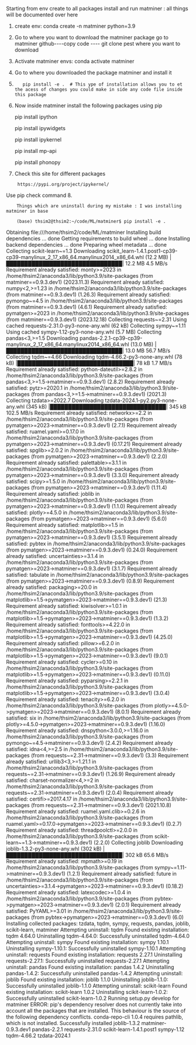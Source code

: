
Starting from env create to all packages install and run matminer : all things
will be documented over here

1. create env:
             conda create -n matminer python=3.9

2. Go to where you want to download the matminer package
        go to matminer github----copy code ---- git clone pest where you want to
 download

3. Activate matminer envs: conda activate matminer

4. Go to where you downloaded the package matminer and install it

5.        pip install -e .  # This ype of installation allows you to et the acess of changes you could make in side any code file inside this package

6. Now inside matminer install the following packages using pip
    
    pip install ipython
    
    pip install ipywidgets
    
    pip install ipykernel

    pip install mp-api
    
    pip install phonopy

7. Check this site for different packages

        https://pypi.org/project/ipykernel/

  Use pip check command
8.

        Things which are uninstall during my mistake : I was installing matminer in base 

        (base) thsim2@thsim2:~/code/ML/matminer$ pip install -e .
Obtaining file:///home/thsim2/code/ML/matminer
  Installing build dependencies ... done
  Getting requirements to build wheel ... done
  Installing backend dependencies ... done
    Preparing wheel metadata ... done
Collecting scikit-learn~=1.3
  Downloading scikit_learn-1.4.1.post1-cp39-cp39-manylinux_2_17_x86_64.manylinux2014_x86_64.whl (12.2 MB)
     |████████████████████████████████| 12.2 MB 4.5 MB/s 
Requirement already satisfied: monty>=2023 in /home/thsim2/anaconda3/lib/python3.9/site-packages (from matminer==0.9.3.dev1) (2023.11.3)
Requirement already satisfied: numpy<2,>=1.23 in /home/thsim2/anaconda3/lib/python3.9/site-packages (from matminer==0.9.3.dev1) (1.26.3)
Requirement already satisfied: pymongo~=4.5 in /home/thsim2/anaconda3/lib/python3.9/site-packages (from matminer==0.9.3.dev1) (4.6.1)
Requirement already satisfied: pymatgen>=2023 in /home/thsim2/anaconda3/lib/python3.9/site-packages (from matminer==0.9.3.dev1) (2023.12.18)
Collecting requests~=2.31
  Using cached requests-2.31.0-py3-none-any.whl (62 kB)
Collecting sympy~=1.11
  Using cached sympy-1.12-py3-none-any.whl (5.7 MB)
Collecting pandas<3,>=1.5
  Downloading pandas-2.2.1-cp39-cp39-manylinux_2_17_x86_64.manylinux2014_x86_64.whl (13.0 MB)
     |████████████████████████████████| 13.0 MB 56.7 MB/s 
Collecting tqdm~=4.66
  Downloading tqdm-4.66.2-py3-none-any.whl (78 kB)
     |████████████████████████████████| 78 kB 1.7 MB/s 
Requirement already satisfied: python-dateutil>=2.8.2 in /home/thsim2/anaconda3/lib/python3.9/site-packages (from pandas<3,>=1.5->matminer==0.9.3.dev1) (2.8.2)
Requirement already satisfied: pytz>=2020.1 in /home/thsim2/anaconda3/lib/python3.9/site-packages (from pandas<3,>=1.5->matminer==0.9.3.dev1) (2021.3)
Collecting tzdata>=2022.7
  Downloading tzdata-2024.1-py2.py3-none-any.whl (345 kB)
     |████████████████████████████████| 345 kB 102.5 MB/s 
Requirement already satisfied: networkx>=2.2 in /home/thsim2/anaconda3/lib/python3.9/site-packages (from pymatgen>=2023->matminer==0.9.3.dev1) (2.7.1)
Requirement already satisfied: ruamel.yaml>=0.17.0 in /home/thsim2/anaconda3/lib/python3.9/site-packages (from pymatgen>=2023->matminer==0.9.3.dev1) (0.17.21)
Requirement already satisfied: spglib>=2.0.2 in /home/thsim2/anaconda3/lib/python3.9/site-packages (from pymatgen>=2023->matminer==0.9.3.dev1) (2.2.0)
Requirement already satisfied: palettable>=3.1.1 in /home/thsim2/anaconda3/lib/python3.9/site-packages (from pymatgen>=2023->matminer==0.9.3.dev1) (3.3.0)
Requirement already satisfied: scipy>=1.5.0 in /home/thsim2/anaconda3/lib/python3.9/site-packages (from pymatgen>=2023->matminer==0.9.3.dev1) (1.11.4)
Requirement already satisfied: joblib in /home/thsim2/anaconda3/lib/python3.9/site-packages (from pymatgen>=2023->matminer==0.9.3.dev1) (1.1.0)
Requirement already satisfied: plotly>=4.5.0 in /home/thsim2/anaconda3/lib/python3.9/site-packages (from pymatgen>=2023->matminer==0.9.3.dev1) (5.6.0)
Requirement already satisfied: matplotlib>=1.5 in /home/thsim2/anaconda3/lib/python3.9/site-packages (from pymatgen>=2023->matminer==0.9.3.dev1) (3.5.1)
Requirement already satisfied: pybtex in /home/thsim2/anaconda3/lib/python3.9/site-packages (from pymatgen>=2023->matminer==0.9.3.dev1) (0.24.0)
Requirement already satisfied: uncertainties>=3.1.4 in /home/thsim2/anaconda3/lib/python3.9/site-packages (from pymatgen>=2023->matminer==0.9.3.dev1) (3.1.7)
Requirement already satisfied: tabulate in /home/thsim2/anaconda3/lib/python3.9/site-packages (from pymatgen>=2023->matminer==0.9.3.dev1) (0.8.9)
Requirement already satisfied: packaging>=20.0 in /home/thsim2/anaconda3/lib/python3.9/site-packages (from matplotlib>=1.5->pymatgen>=2023->matminer==0.9.3.dev1) (21.3)
Requirement already satisfied: kiwisolver>=1.0.1 in /home/thsim2/anaconda3/lib/python3.9/site-packages (from matplotlib>=1.5->pymatgen>=2023->matminer==0.9.3.dev1) (1.3.2)
Requirement already satisfied: fonttools>=4.22.0 in /home/thsim2/anaconda3/lib/python3.9/site-packages (from matplotlib>=1.5->pymatgen>=2023->matminer==0.9.3.dev1) (4.25.0)
Requirement already satisfied: pillow>=6.2.0 in /home/thsim2/anaconda3/lib/python3.9/site-packages (from matplotlib>=1.5->pymatgen>=2023->matminer==0.9.3.dev1) (9.0.1)
Requirement already satisfied: cycler>=0.10 in /home/thsim2/anaconda3/lib/python3.9/site-packages (from matplotlib>=1.5->pymatgen>=2023->matminer==0.9.3.dev1) (0.11.0)
Requirement already satisfied: pyparsing>=2.2.1 in /home/thsim2/anaconda3/lib/python3.9/site-packages (from matplotlib>=1.5->pymatgen>=2023->matminer==0.9.3.dev1) (3.0.4)
Requirement already satisfied: tenacity>=6.2.0 in /home/thsim2/anaconda3/lib/python3.9/site-packages (from plotly>=4.5.0->pymatgen>=2023->matminer==0.9.3.dev1) (8.0.1)
Requirement already satisfied: six in /home/thsim2/anaconda3/lib/python3.9/site-packages (from plotly>=4.5.0->pymatgen>=2023->matminer==0.9.3.dev1) (1.16.0)
Requirement already satisfied: dnspython<3.0.0,>=1.16.0 in /home/thsim2/anaconda3/lib/python3.9/site-packages (from pymongo~=4.5->matminer==0.9.3.dev1) (2.4.2)
Requirement already satisfied: idna<4,>=2.5 in /home/thsim2/anaconda3/lib/python3.9/site-packages (from requests~=2.31->matminer==0.9.3.dev1) (3.3)
Requirement already satisfied: urllib3<3,>=1.21.1 in /home/thsim2/anaconda3/lib/python3.9/site-packages (from requests~=2.31->matminer==0.9.3.dev1) (1.26.9)
Requirement already satisfied: charset-normalizer<4,>=2 in /home/thsim2/anaconda3/lib/python3.9/site-packages (from requests~=2.31->matminer==0.9.3.dev1) (2.0.4)
Requirement already satisfied: certifi>=2017.4.17 in /home/thsim2/anaconda3/lib/python3.9/site-packages (from requests~=2.31->matminer==0.9.3.dev1) (2021.10.8)
Requirement already satisfied: ruamel.yaml.clib>=0.2.6 in /home/thsim2/anaconda3/lib/python3.9/site-packages (from ruamel.yaml>=0.17.0->pymatgen>=2023->matminer==0.9.3.dev1) (0.2.7)
Requirement already satisfied: threadpoolctl>=2.0.0 in /home/thsim2/anaconda3/lib/python3.9/site-packages (from scikit-learn~=1.3->matminer==0.9.3.dev1) (2.2.0)
Collecting joblib
  Downloading joblib-1.3.2-py3-none-any.whl (302 kB)
     |████████████████████████████████| 302 kB 65.6 MB/s 
Requirement already satisfied: mpmath>=0.19 in /home/thsim2/anaconda3/lib/python3.9/site-packages (from sympy~=1.11->matminer==0.9.3.dev1) (1.2.1)
Requirement already satisfied: future in /home/thsim2/anaconda3/lib/python3.9/site-packages (from uncertainties>=3.1.4->pymatgen>=2023->matminer==0.9.3.dev1) (0.18.2)
Requirement already satisfied: latexcodec>=1.0.4 in /home/thsim2/anaconda3/lib/python3.9/site-packages (from pybtex->pymatgen>=2023->matminer==0.9.3.dev1) (2.0.1)
Requirement already satisfied: PyYAML>=3.01 in /home/thsim2/anaconda3/lib/python3.9/site-packages (from pybtex->pymatgen>=2023->matminer==0.9.3.dev1) (6.0)
Installing collected packages: tzdata, tqdm, sympy, requests, pandas, joblib, scikit-learn, matminer
  Attempting uninstall: tqdm
    Found existing installation: tqdm 4.64.0
    Uninstalling tqdm-4.64.0:
      Successfully uninstalled tqdm-4.64.0
  Attempting uninstall: sympy
    Found existing installation: sympy 1.10.1
    Uninstalling sympy-1.10.1:
      Successfully uninstalled sympy-1.10.1
  Attempting uninstall: requests
    Found existing installation: requests 2.27.1
    Uninstalling requests-2.27.1:
      Successfully uninstalled requests-2.27.1
  Attempting uninstall: pandas
    Found existing installation: pandas 1.4.2
    Uninstalling pandas-1.4.2:
      Successfully uninstalled pandas-1.4.2
  Attempting uninstall: joblib
    Found existing installation: joblib 1.1.0
    Uninstalling joblib-1.1.0:
      Successfully uninstalled joblib-1.1.0
  Attempting uninstall: scikit-learn
    Found existing installation: scikit-learn 1.0.2
    Uninstalling scikit-learn-1.0.2:
      Successfully uninstalled scikit-learn-1.0.2
  Running setup.py develop for matminer
ERROR: pip's dependency resolver does not currently take into account all the packages that are installed. This behaviour is the source of the following dependency conflicts.
conda-repo-cli 1.0.4 requires pathlib, which is not installed.
Successfully installed joblib-1.3.2 matminer-0.9.3.dev1 pandas-2.2.1 requests-2.31.0 scikit-learn-1.4.1.post1 sympy-1.12 tqdm-4.66.2 tzdata-2024.1



